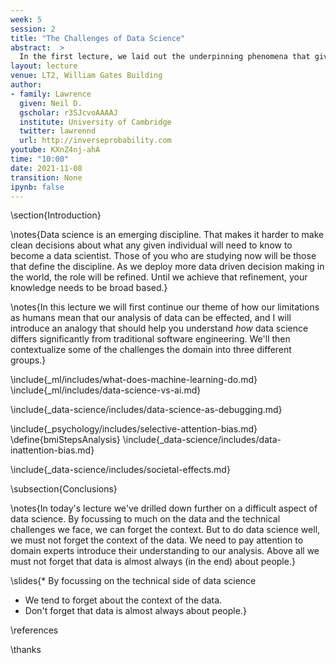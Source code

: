```yaml
---
week: 5
session: 2
title: "The Challenges of Data Science"
abstract:  >
  In the first lecture, we laid out the underpinning phenomena that give us the landscape of data science. In this lecture we unpick the challenges that landscape presents us with. The material gives you context for why data science is very different from standard software engineering, and how data science problems need to be approached including the many different aspects that need to be considered. We will look at the challenges of deploying data science solutions in practice. We categorize them into three groups.
layout: lecture
venue: LT2, William Gates Building
author:
- family: Lawrence
  given: Neil D.
  gscholar: r3SJcvoAAAAJ
  institute: University of Cambridge
  twitter: lawrennd
  url: http://inverseprobability.com
youtube: KXnZ4nj-ahA
time: "10:00"
date: 2021-11-08
transition: None
ipynb: false
---
```


\section{Introduction}

\notes{Data science is an emerging discipline. That makes it harder to make clean decisions about what any given individual will need to know to become a data scientist. Those of you who are studying now will be those that define the discipline. As we deploy more data driven decision making in the world, the role will be refined. Until we achieve that refinement, your knowledge needs to be broad based.}

\notes{In this lecture we will first continue our theme of how our limitations as humans mean that our analysis of data can be effected, and I will introduce an analogy that should help you understand *how* data science differs significantly from traditional software engineering. We'll then contextualize some of the challenges the domain into three different groups.}


\include{_ml/includes/what-does-machine-learning-do.md}
\include{_ml/includes/data-science-vs-ai.md}

\include{_data-science/includes/data-science-as-debugging.md}

\include{_psychology/includes/selective-attention-bias.md}
\define{bmiStepsAnalysis}
\include{_data-science/includes/data-inattention-bias.md}

\include{_data-science/includes/societal-effects.md}

\subsection{Conclusions}

\notes{In today's lecture we've drilled down further on a difficult aspect of data science. By focussing to much on the data and the technical challenges we face, we can forget the context. But to do data science well, we must not forget the context of the data. We need to pay attention to domain experts introduce their understanding to our analysis. Above all we must not forget that data is almost always (in the end) about people.}

\slides{* By focussing on the technical side of data science
* We tend to forget about the context of the data.
* Don't forget that data is almost always about people.}

\references

\thanks
